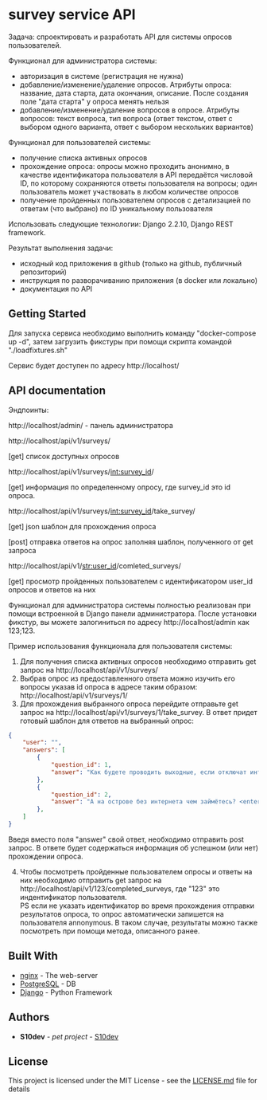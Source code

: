 # survey service API

Задача: спроектировать и разработать API для системы опросов пользователей.

Функционал для администратора системы:

- авторизация в системе (регистрация не нужна)
- добавление/изменение/удаление опросов. Атрибуты опроса: название, дата старта, дата окончания, описание. После создания поле "дата старта" у опроса менять нельзя
- добавление/изменение/удаление вопросов в опросе. Атрибуты вопросов: текст вопроса, тип вопроса (ответ текстом, ответ с выбором одного варианта, ответ с выбором нескольких вариантов)

Функционал для пользователей системы:

- получение списка активных опросов
- прохождение опроса: опросы можно проходить анонимно, в качестве идентификатора пользователя в API передаётся числовой ID, по которому сохраняются ответы пользователя на вопросы; один пользователь может участвовать в любом количестве опросов
- получение пройденных пользователем опросов с детализацией по ответам (что выбрано) по ID уникальному пользователя

Использовать следующие технологии: Django 2.2.10, Django REST framework.

Результат выполнения задачи:
- исходный код приложения в github (только на github, публичный репозиторий)
- инструкция по разворачиванию приложения (в docker или локально)
- документация по API

## Getting Started

Для запуска сервиса необходимо выполнить команду "docker-compose up -d", затем загрузить фикстуры при помощи скрипта командой "./loadfixtures.sh"

Сервис будет доступен по адресу http://localhost/

## API documentation
Эндпоинты:

http://localhost/admin/ - панель администратора<br />


http://localhost/api/v1/surveys/

[get] список доступных опросов<br />


http://localhost/api/v1/surveys/<int:survey_id>/

[get] информация по определенному опросу, где survey_id это id опроса.<br />


http://localhost/api/v1/surveys/<int:survey_id>/take_survey/

[get] json шаблон для прохождения опроса

[post] отправка ответов на опрос заполняя шаблон, полученного от get запроса<br />


http://localhost/api/v1/<str:user_id>/comleted_surveys/

[get] просмотр пройденных пользователем с идентификатором user_id опросов и ответов на них<br />



Функционал для администратора системы полностью реализован при помощи встроенной в Django панели администратора.  После установки фикстур, вы можете залогиниться по адресу http://localhost/admin как 123;123.

Пример использования функционала для пользователя системы:
1. Для получения списка активных опросов необходимо отправить get запрос на http://localhost/api/v1/surveys/  
2. Выбрав опрос из предоставленного ответа можно изучить его вопросы указав id опроса в адресе таким образом: http://localhost/api/v1/surveys/1/  
3. Для прохождения выбранного опроса перейдите отправьте get запрос на http://localhost/api/v1/surveys/1/take_survey. В ответ придет готовый шаблон для ответов на выбранный опрос:
```json
{
    "user": "",
    "answers": [
        {
            "question_id": 1,
            "answer": "Как будете проводить выходные, если отключат интернет? <enter your answer instead of this row>"
        },
        {
            "question_id": 2,
            "answer": "А на острове без интернета чем займётесь? <enter your answer instead of this row>"
        },
    ]
}
```

Введя вместо поля "answer" свой ответ, необходимо отправить post запрос. В ответе будет содержаться информация об успешном (или нет) прохождении опроса.

4. Чтобы посмотреть пройденные пользователем опросы и ответы на них необходимо отправить get запрос на http://localhost/api/v1/123/completed_surveys, где "123" это индентификатор пользователя.<br />
PS если не указать идентификатор во время прохождения отправки результатов опроса, то опрос автоматически запишется на пользователя annonymous. В таком случае, результаты можно также посмотреть при помощи метода, описанного ранее.

## Built With

* [nginx](https://nginx.org/ru/) - The web-server
* [PostgreSQL](https://www.postgresql.org/) - DB
* [Django](https://www.djangoproject.com/) - Python Framework

## Authors

* **S10dev** - *pet project* - [S10dev](https://github.com/s10dev)

## License

This project is licensed under the MIT License - see the [LICENSE.md](LICENSE.md) file for details
